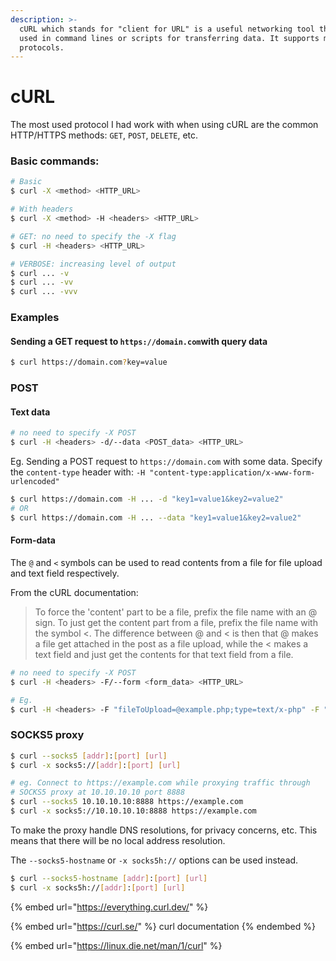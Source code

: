 ```yaml
---
description: >-
  cURL which stands for "client for URL" is a useful networking tool that can be
  used in command lines or scripts for transferring data. It supports multiple
  protocols.
---
```


# cURL

The most used protocol I had work with when using cURL are the common HTTP/HTTPS methods: `GET`, `POST`, `DELETE`, etc.&#x20;

### Basic commands:

```bash
# Basic
$ curl -X <method> <HTTP_URL>

# With headers
$ curl -X <method> -H <headers> <HTTP_URL>

# GET: no need to specify the -X flag
$ curl -H <headers> <HTTP_URL>

# VERBOSE: increasing level of output
$ curl ... -v
$ curl ... -vv
$ curl ... -vvv
```

### Examples

#### Sending a GET request to `https://domain.com`with query data

```bash
$ curl https://domain.com?key=value
```

### POST&#x20;

#### Text data

```bash
# no need to specify -X POST
$ curl -H <headers> -d/--data <POST_data> <HTTP_URL> 
```

Eg. Sending a POST request to `https://domain.com` with some data. Specify the `content-type` header with: `-H "content-type:application/x-www-form-urlencoded"`

```bash
$ curl https://domain.com -H ... -d "key1=value1&key2=value2"
# OR
$ curl https://domain.com -H ... --data "key1=value1&key2=value2"
```

#### Form-data

The `@` and `<` symbols can be used to read contents from a file for file upload and text field respectively.

From the cURL documentation:

> To force the 'content' part to be a file, prefix the file name with an @ sign. To just get the content part from a file, prefix the file name with the symbol <. The difference between @ and < is then that @ makes a file get attached in the post as a file upload, while the < makes a text field and just get the contents for that text field from a file.

```bash
# no need to specify -X POST
$ curl -H <headers> -F/--form <form_data> <HTTP_URL>

# Eg.
$ curl -H <headers> -F "fileToUpload=@example.php;type=text/x-php" -F "submit=Upload" 
```



### SOCKS5 proxy

```bash
$ curl --socks5 [addr]:[port] [url]
$ curl -x socks5://[addr]:[port] [url]

# eg. Connect to https://example.com while proxying traffic through 
# SOCKS5 proxy at 10.10.10.10 port 8888
$ curl --socks5 10.10.10.10:8888 https://example.com
$ curl -x socks5://10.10.10.10:8888 https://example.com
```

To make the proxy handle DNS resolutions, for privacy concerns, etc. This means that there will be no local address resolution.

The `--socks5-hostname` or `-x socks5h://` options can be used instead.

```bash
$ curl --socks5-hostname [addr]:[port] [url]
$ curl -x socks5h://[addr]:[port] [url]
```



{% embed url="https://everything.curl.dev/" %}

{% embed url="https://curl.se/" %}
curl documentation
{% endembed %}

{% embed url="https://linux.die.net/man/1/curl" %}
